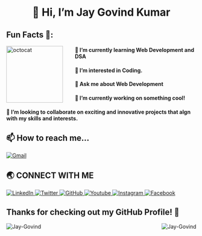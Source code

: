 <h1 align="center">👋 Hi, I’m Jay Govind Kumar</h1>


## **Fun Facts** 🎈:

<img align="left" height="150" src="https://user-images.githubusercontent.com/69384657/179312151-fdabe3af-823f-41ab-a6d4-17a72af4e9e8.png" alt="octocat" style="margin-right: 2rem;" /><h4> 🌱 I’m currently learning Web Development and DSA</h4>
<h4> 👀 I’m interested in Coding.</h4>
<h4> 💬 Ask me about Web Development </h4>
<h4> 🔭 I’m currently working on something cool!</h4>
<h4> 💞️ I’m looking to collaborate on exciting and innovative projects that algn with my skills and interests.</h4>



## 📫 **How to reach me**...

<a href="mailto:govind.iq@gmail.com"> 
    <img src="https://img.shields.io/badge/Gmail-D14836?style=for-the-badge&logo=gmail&logoColor=white" title="Gmail"  alt="Gmail"/>
</a>


## 🌏 **CONNECT WITH ME**

<a  href="https://www.linkedin.com/in/govind-jay">
    <img src="https://img.shields.io/badge/LinkedIn-0077B5?style=for-the-badge&logo=linkedin&logoColor=white" title="LinkedIn"  alt="LinkedIn"/>
</a>
<a href="https://twitter.com/_JayGovind"> 
    <img src="https://img.shields.io/badge/Twitter-1DA1F2?style=for-the-badge&logo=twitter&logoColor=white" title="Twitter"  alt="Twitter"/>
</a>
<a href="https://www.github.com/Jay-Govind"> 
    <img src="https://img.shields.io/badge/GitHub-100000?style=for-the-badge&logo=github&logoColor=white" title="GitHub"  alt="GitHub"/>
</a>
<a href="https://www.youtube.com/@jaygovindofficial751"> 
    <img src="https://img.shields.io/badge/YouTube-FF0000?style=for-the-badge&logo=youtube&logoColor=white" title="Youtube"  alt="Youtube"/>
</a>
<a href="https://www.instagram.com/devwithgovind"> 
    <img src="https://img.shields.io/badge/Instagram-E4405F?style=for-the-badge&logo=instagram&logoColor=white" title="Instagram"  alt="Instagram"/>
</a>
<a href="https://www.facebook.com/profile.php?id=61556260830301&mibextid=ZbWKwL"> 
    <img src="https://img.shields.io/badge/Facebook-%231877F2.svg?style=for-the-badge&logo=Facebook&logoColor=white" title="Facebook"  alt="Facebook"/>
</a>

## Thanks for checking out my GitHub Profile! 🙏


<div class="footer-section">
    <p><img align="left" src="https://github-readme-stats.vercel.app/api/top-langs?username=Jay-Govind&show_icons=true&locale=en&layout=compact" alt="Jay-Govind" /></p>
    <p>&nbsp;<img align="right" src="https://github-readme-stats.vercel.app/api?username=Jay-Govind&show_icons=true&locale=en" alt="Jay-Govind" /></p>
</div>
